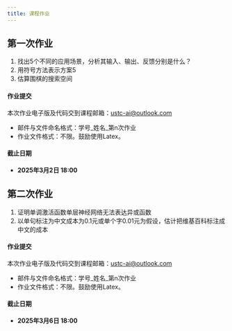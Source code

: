 ```yaml
---
title: 课程作业
---
```


## 第一次作业

1.   找出5个不同的应用场景，分析其输入、输出、反馈分别是什么？ 
2.   用符号方法表示方案5
3.   估算围棋的搜索空间

#### 作业提交

本次作业电子版及代码交到课程邮箱：ustc-ai@outlook.com

-   邮件与文件命名格式：学号\_姓名\_第n次作业
-   作业文件格式：不限。鼓励使用Latex。

#### 截止日期

-   **2025年3月2日 18:00**



## 第二次作业

1.   证明单调激活函数单层神经网络无法表达异或函数
2.   以单句标注为中文成本为0.1元或单个字0.01元为假设，估计把维基百科标注成中文的成本

#### 作业提交
本次作业电子版及代码交到课程邮箱：ustc-ai@outlook.com

-   邮件与文件命名格式：学号_姓名_第n次作业
-   作业文件格式：不限。鼓励使用Latex。

#### 截止日期

-   **2025年3月6日 18:00**
